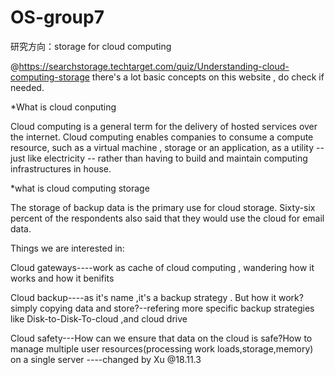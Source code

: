 # OS-group7

研究方向：storage for cloud computing

@https://searchstorage.techtarget.com/quiz/Understanding-cloud-computing-storage
there's a lot basic concepts on this website , do check if needed.

*What is cloud conputing

  Cloud computing is a general term for the delivery of hosted services over the internet.
  Cloud computing enables companies to consume a compute resource, such as a virtual machine , storage or an application, as a utility -- just like electricity -- rather than having to build and maintain computing infrastructures in house.

*what is cloud computing storage

  The storage of backup data is the primary use for cloud storage. Sixty-six percent of the respondents also said that they would use the cloud for email data.

$$$$Things we are interested in:$$$$

  Cloud gateways----work as cache of cloud computing , wandering how it works and how it benifits

  Cloud backup----as it's name ,it's a backup strategy . But how it work? simply copying data and store?--refering more specific backup strategies like Disk-to-Disk-To-cloud ,and cloud drive

  Cloud safety---How can we ensure that data on the cloud is safe?How to manage multiple user resources(processing work loads,storage,memory) on a single server
----changed by Xu @18.11.3

